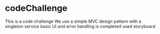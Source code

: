 # codeChallenge
This is a code challenge
We use a simple MVC design pattern with a singleton service
basic UI and error handling is completed
used storyboard
